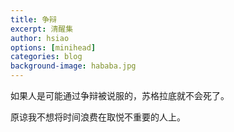 ```yaml
---
title: 争辩
excerpt: 清醒集
author: hsiao
options: [minihead]
categories: blog
background-image: hababa.jpg
---
```


如果人是可能通过争辩被说服的，苏格拉底就不会死了。

原谅我不想将时间浪费在取悦不重要的人上。